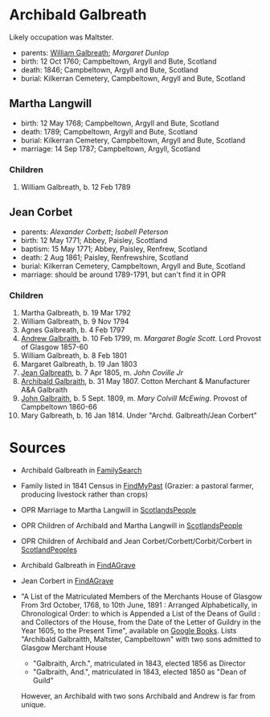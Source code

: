 # Archibald Galbreath

Likely occupation was Maltster.

- parents: [William Galbreath](galbreath-william-1736.md); *Margaret Dunlop*
- birth: 12 Oct 1760; Campbeltown, Argyll and Bute, Scotland
- death: 1846; Campbeltown, Argyll and Bute, Scotland
- burial: Kilkerran Cemetery, Campbeltown, Argyll and Bute, Scotland

## Martha Langwill

- birth: 12 May 1768; Campbeltown, Argyll and Bute, Scotland
- death: 1789; Campbeltown, Argyll and Bute, Scotland
- burial: Kilkerran Cemetery, Campbeltown, Argyll and Bute, Scotland
- marriage: 14 Sep 1787; Campbeltown, Argyll, Scotland

### Children

1. William Galbreath, b. 12 Feb 1789

## Jean Corbet

- parents: *Alexander Corbett*; *Isobell Peterson*
- birth: 12 May 1771; Abbey, Paisley, Scottland
- baptism: 15 May 1771; Abbey, Paisley, Renfrew, Scotland
- death: 2 Aug 1861; Paisley, Renfrewshire, Scotland
- burial: Kilkerran Cemetery, Campbeltown, Argyll and Bute, Scotland
- marriage: should be around 1789-1791, but can't find it in OPR

### Children

1. Martha Galbreath, b. 19 Mar 1792
2. William Galbreath, b. 9 Nov 1794
3. Agnes Galbreath, b. 4 Feb 1797
4. [Andrew Galbraith](galbraith-andrew-1799.md), b. 10 Feb 1799, m. *Margaret Bogle Scott*. Lord Provost of Glasgow 1857-60
5. William Galbreath, b. 8 Feb 1801
6. Margaret Galbreath, b. 19 Jan 1803
7. [Jean Galbreath](galbraith-jean-1805.md), b. 7 Apr 1805, m. *John Coville Jr*
8. [Archibald Galbraith](galbraith-archibald-1807.md), b. 31 May 1807.  Cotton Merchant & Manufacturer A&A Galbraith
9. [John Galbraith](galbraith-john-1809.md), b. 5 Sept. 1809, m. *Mary Colvill McEwing*. Provost of Campbeltown 1860-66
10. Mary Galbreath, b. 16 Jan 1814.  Under "Archd. Galbreath/Jean Corbert"

# Sources

- Archibald Galbreath in [FamilySearch](https://www.familysearch.org/tree/person/details/M1YM-NN8)
- Family listed in 1841 Census in [FindMyPast](https://www.findmypast.com/transcript?id=GBC%2F1841%2F0016605235) (Grazier: a pastoral farmer, producing livestock rather than crops)
- OPR Marriage to Martha Langwill in [ScotlandsPeople](https://www.scotlandspeople.gov.uk/record-results?search_type=people&event=M&record_type%5B0%5D=opr_marriages&church_type=Old%20Parish%20Registers&dl_cat=church&dl_rec=church-banns-marriages&surname=galbr&surname_so=starts&forename_so=starts&sex=M&spouse_name=langwill&spouse_name_so=starts&from_year=1787&to_year=1787&record=Church%20of%20Scotland%20%28old%20parish%20registers%29%20Roman%20Catholic%20Church%20Other%20churches)
- OPR Children of Archibald and Martha Langwill in [ScotlandsPeople](https://www.scotlandspeople.gov.uk/record-results?search_type=people&event=%28B%20OR%20C%20OR%20S%29&record_type%5B0%5D=opr_births&church_type=Old%20Parish%20Registers&dl_cat=church&dl_rec=church-births-baptisms&surname=galbraith&surname_so=syn&forename_so=starts&from_year=1780&to_year=1790&parent_names=galbr&parent_names_so=starts&parent_name_two=langwill&parent_name_two_so=starts&record=Church%20of%20Scotland%20%28old%20parish%20registers%29%20Roman%20Catholic%20Church%20Other%20churches)
- OPR Children of Archibald and Jean Corbet/Corbett/Corbit/Corbert in [ScotlandPeoples](https://www.scotlandspeople.gov.uk/record-results?search_type=people&event=%28B%20OR%20C%20OR%20S%29&record_type%5B0%5D=opr_births&church_type=Old%20Parish%20Registers&dl_cat=church&dl_rec=church-births-baptisms&surname=galbreath&surname_so=exact&forename_so=starts&from_year=1792&to_year=1820&parent_names=galbreath&parent_names_so=exact&parent_name_two=cor&parent_name_two_so=starts&record=Church%20of%20Scotland%20%28old%20parish%20registers%29%20Roman%20Catholic%20Church%20Other%20churches&sort=asc&order=Date&field=year)
- Archibald Galbreath in [FindAGrave](https://www.findagrave.com/memorial/204250177/archibald-galbraith)
- Jean Corbert in [FindAGrave](https://www.findagrave.com/memorial/207287627/jean-galbraith)
- "A List of the Matriculated Members of the Merchants House of Glasgow From 3rd October, 1768, to 10th June, 1891 : Arranged Alphabetically, in Chronological Order: to which is Appended a List of the Deans of Guild : and Collectors of the House, from the Date of the Letter of Guildry in the Year 1605, to the Present Time", available on [Google Books](https://www.google.com/books/edition/A_List_of_the_Matriculated_Members_of_th/csYxAQAAMAAJ?hl=en&gbpv=1&bsq=galbraith).  Lists "Archibald Galbraitth, Maltster, Campbeltown" with two sons admitted to Glasgow Merchant House
    - "Galbraith, Arch.", matriculated in 1843, elected 1856 as Director
    - "Galbraith, And.", matriculated in 1843, elected 1850 as "Dean of Guild"
    
  However, an Archibald with two sons Archibald and Andrew is far from unique.
